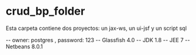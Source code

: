 # crud_bp_folder
Esta carpeta contiene dos proyectos: un jax-ws, un ui-jsf y un script sql

-- owner: postgres , password: 123
-- Glassfish 4.0
-- JDK 1.8
-- JEE 7
-- Netbeans 8.0.1
